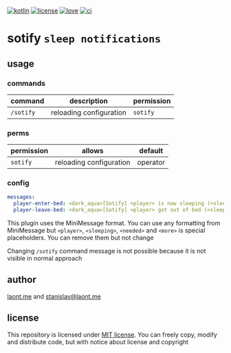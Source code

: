 [![kotlin](https://img.shields.io/badge/kotlin_inside-7f52ff?style=flat)](https://go.dev/)
[![license](https://img.shields.io/badge/mit_license-black?style=flat)](/LICENSE.md)
[![love](https://img.shields.io/badge/made_with_❤-ff3053?style=flat)](https://laont.me/)
[![ci](https://img.shields.io/badge/ci_passed-42f5b3?style=flat)](https://laont.me/)
# sotify `sleep notifications`

## usage

### commands
| command   | description             | permission |
|-----------|-------------------------|------------|
| `/sotify` | reloading configuration | `sotify`   |

### perms
| permission | allows                  | default  |
|------------|-------------------------|----------|
| `sotify`   | reloading configuration | operator |

### config
```yaml
messages:
  player-enter-bed: <dark_aqua>[Sotify] <player> is now sleeping (<sleeping>/<needed>, <more> more needed to skip)
  player-leave-bed: <dark_aqua>[Sotify] <player> got out of bed (<sleeping>/<needed>, <more> more needed to skip)
```
This plugin uses the MiniMessage format. You can use any formatting from MiniMessage but `<player>`, `<sleeping>`, `<needed>` and `<more>` is special placeholders. You can remove them but not change

Changing `/sotify` command message is not possible because it is not visible in normal approach

## author
[laont.me](https://laont.me) and [stanislav@laont.me](mailto:stanislav@laont.me)

## license
This repository is licensed under [MIT license](/LICENSE.md). You can freely copy, modify and distribute code, but with notice about license and copyright